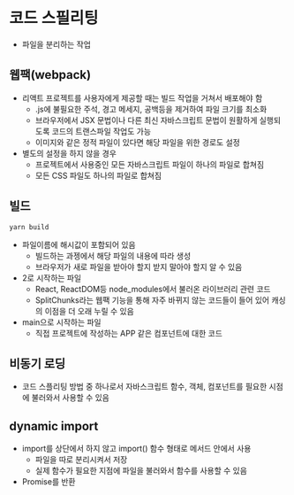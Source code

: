 # 코드 스필리팅
* 파일을 분리하는 작업

## 웹팩(webpack)
* 리액트 프로젝트를 사용자에게 제공할 때는 빌드 작업을 거쳐서 배포해야 함
    - .js에 불필요한 주석, 경고 메세지, 공백등을 제거하여 파일 크기를 최소화
    - 브라우저에서 JSX 문법이나 다른 최신 자바스크립트 문법이 원활하게 실행되도록 코드의 트랜스파일 작업도 가능
    - 이미지와 같은 정적 파일이 있다면 해당 파일을 위한 경로도 설정
* 별도의 설정을 하지 않을 경우
    - 프로젝트에서 사용중인 모든 자바스크립트 파일이 하나의 파일로 합쳐짐
    - 모든 CSS 파일도 하나의 파일로 합쳐짐

## 빌드
```
yarn build
```
* 파일이름에 해시값이 포함되어 있음
    - 빌드하는 과젱에서 해당 파일의 내용에 따라 생성
    - 브라우저가 새로 파일을 받아야 할지 받지 말아야 할지 알 수 있음
* 2로 시작하는 파일
    - React, ReactDOM등 node_modules에서 불러온 라이브러리 관련 코드
    - SplitChunks라는 웹팩 기능을 통해 자주 바뀌지 않는 코드들이 들어 있어 캐싱의 이점을 더 오래 누릴 수 있음
* main으로 시작하는 파일
    - 직접 프로젝트에 작성하는 APP 같은 컴포넌트에 대한 코드

## 비동기 로딩
* 코드 스플리팅 방법 중 하나로서 자바스크립트 함수, 객체, 컴포넌트를 필요한 시점에 불러와서 사용할 수 있음

## dynamic import
* import를 상단에서 하지 않고 import() 함수 형태로 메서드 안에서 사용
    - 파일을 따로 분리시켜서 저장
    - 실제 함수가 필요한 지점에 파일을 불러와서 함수를 사용할 수 있음
* Promise를 반환
